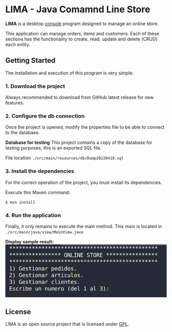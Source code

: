 # LIMA - Java Comamnd Line Store 
**LIMA** is a desktop <ins>console</ins> program designed to manage an online store.

This application can manage orders, items and customers. Each of these sections has the functionality to create, read, update and delete (CRUD) each entity.

## Getting Started
The installation and execution of this program is very simple.

### 1. Download the project
Always recommended to download from GitHub latest release for new features.

### 2. Configure the db connection
Once the project is opened, modify the properties file to be able to connect to the database.

**Database for testing**
This project contains a copy of the database for testing purposes, this is an exported SQL file.

File location `./src/main/resources/db/Dump20220419.sql`

### 3. Install the dependencies
For the correct operation of the project, you must install its dependencies.

Execute this Maven command:
```
$ mvn install 
```
### 4. Run the application
Finally, it only remains to execute the main method. This main is located in `./src/main/java/view/MainView.java`

**Display sample result:**
![Application main menu](/src/main/resources/assets/main-menu.png "LIMA console main menu")

## License
LIMA is an open source project that is licensed under [GPL](https://opensource.org/licenses/GPL-2.0).
